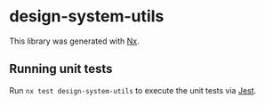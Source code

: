 # design-system-utils

This library was generated with [Nx](https://nx.dev).

## Running unit tests

Run `nx test design-system-utils` to execute the unit tests via [Jest](https://jestjs.io).
